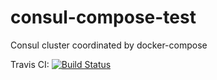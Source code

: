 # consul-compose-test
Consul cluster coordinated by docker-compose

Travis CI: [![Build Status](https://travis-ci.org/ocramz/consul-compose-test.svg?branch=master)](https://travis-ci.org/ocramz/consul-compose-test)
